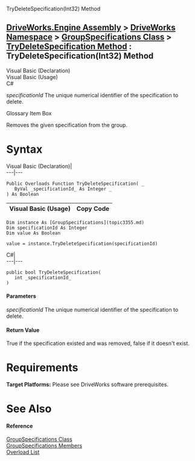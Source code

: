 TryDeleteSpecification(Int32) Method   
  
[DriveWorks.Engine Assembly](topic2156.md) > [DriveWorks Namespace](topic2159.md) > [GroupSpecifications Class](topic3355.md) > [TryDeleteSpecification Method](topic3398.md) : TryDeleteSpecification(Int32) Method  
---  
  
Visual Basic (Declaration)    
Visual Basic (Usage)    
C# 

_specificationId_
    The unique numerical identifier of the specification to delete.

Glossary Item Box

Removes the given specification from the group. 

# Syntax

Visual Basic (Declaration)|   
---|---  
      
    
    Public Overloads Function TryDeleteSpecification( _
       ByVal _specificationId_ As Integer _
    ) As Boolean  
  
Visual Basic (Usage)| Copy Code  
---|---  
      
    
    Dim instance As [GroupSpecifications](topic3355.md)
    Dim specificationId As Integer
    Dim value As Boolean
     
    value = instance.TryDeleteSpecification(specificationId)  
  
C#|   
---|---  
      
    
    public bool TryDeleteSpecification( 
       int _specificationId_
    )  
  
#### Parameters

 _specificationId_
    The unique numerical identifier of the specification to delete.

#### Return Value

True if the specification existed and was removed, false if it doesn't exist.

# Requirements

**Target Platforms:** Please see DriveWorks software prerequisites.

# See Also

#### Reference

[GroupSpecifications Class](topic3355.md)   
[GroupSpecifications Members](topic3356.md)   
[Overload List](topic3398.md)


